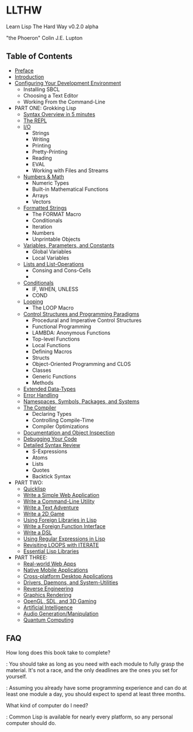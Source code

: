 LLTHW
=====

Learn Lisp The Hard Way v0.2.0 alpha

"the Phoeron" Colin J.E. Lupton

Table of Contents
-----------------

* [Preface](preface/)
* [Introduction](introduction/)
* [Configuring Your Development Environment]()
    * Installing SBCL
    * Choosing a Text Editor
    * Working From the Command-Line
* PART ONE: Grokking Lisp
    * [Syntax Overview in 5 minutes]()
    * [The REPL]()
    * [I/O]()
        * Strings
        * Writing
        * Printing
        * Pretty-Printing
        * Reading
        * EVAL
        * Working with Files and Streams
    * [Numbers & Math]()
        * Numeric Types
        * Built-in Mathematical Functions
        * Arrays
        * Vectors
    * [Formatted Strings]()
        * The FORMAT Macro
        * Conditionals
        * Iteration
        * Numbers
        * Unprintable Objects
    * [Variables, Parameters, and Constants]()
        * Global Variables
        * Local Variables
    * [Lists and List-Operations]()
        * Consing and Cons-Cells
        * 
    * [Conditionals]()
        * IF, WHEN, UNLESS
        * COND
    * [Looping]()
        * The LOOP Macro
    * [Control Structures and Programming Paradigms]()
        * Procedural and Imperative Control Structures
        * Functional Programming
        * LAMBDA: Anonymous Functions
        * Top-level Functions
        * Local Functions
        * Defining Macros
        * Structs
        * Object-Oriented Programming and CLOS
        * Classes
        * Generic Functions
        * Methods
    * [Extended Data-Types]()
    * [Error Handling]()
    * [Namespaces, Symbols, Packages, and Systems]()
    * [The Compiler]()
        * Declaring Types
        * Controlling Compile-Time
        * Compiler Optimizations
    * [Documentation and Object Inspection]()
    * [Debugging Your Code]()
    * [Detailed Syntax Review]()
        * S-Expressions
        * Atoms
        * Lists
        * Quotes
        * Backtick Syntax
* PART TWO: 
    * [Quicklisp]()
    * [Write a Simple Web Application]()
    * [Write a Command-Line Utility]()
    * [Write a Text Adventure]()
    * [Write a 2D Game]()
    * [Using Foreign Libraries in Lisp]()
    * [Write a Foreign Function Interface]()
    * [Write a DSL]()
    * [Using Regular Expressions in Lisp]()
    * [Revisiting LOOPS with ITERATE]()
    * [Essential Lisp Libraries]()
* PART THREE:
    * [Real-world Web Apps]()
    * [Native Mobile Applications]()
    * [Cross-platform Desktop Applications]()
    * [Drivers, Daemons, and System-Utilities]()
    * [Reverse Engineering]()
    * [Graphics Rendering]()
    * [OpenGL, SDL, and 3D Gaming]()
    * [Artificial Intelligence]()
    * [Audio Generation/Manipulation]()
    * [Quantum Computing]()

FAQ
---

How long does this book take to complete?

: You should take as long as you need with each module to fully grasp the material.  It's not a race, and the only deadlines are the ones you set for yourself.

: Assuming you already have some programming experience and can do at least one module a day, you should expect to spend at least three months.

What kind of computer do I need?

: Common Lisp is available for nearly every platform, so any personal computer should do.
